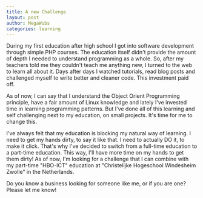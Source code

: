 ```yaml
---
title: A new Challenge
layout: post
author: MegaWubs
categories: learning
---
```


During my first education after high school I got into software development through simple PHP courses. The education itself didn't provide the amount of depth I needed to understand programming as a whole. So, after my teachers told me they couldn't teach me anything new, I turned to the web to learn all about it. Days after days I watched tutorials, read blog posts and challenged myself to write better and cleaner code. This investment paid off.

As of now, I can say that I understand the Object Orient Programming principle, have a fair amount of Linux knowledge and lately I've invested time in learning programming patterns. But I've done all of this learning and self challenging next to my education, on small projects. It's time for me to change this.

I've always felt that my education is blocking my natural way of learning. I need to get my hands dirty, to say it like that. I need to actually DO it, to make it click. That's why I've decided to switch from a full-time education to a part-time education. This way, I'll have more time on my hands to get them dirty! As of now, I'm looking for a challenge that I can combine with my part-time "HBO-ICT" education at "Christelijke Hogeschool Windesheim Zwolle" in the Netherlands.

Do you know a business looking for someone like me, or if you are one? Please let me know!